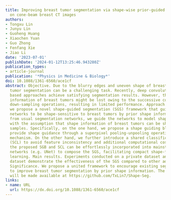 ```yaml
---
title: Improving breast tumor segmentation via shape-wise prior-guided information
  on cone-beam breast CT images
authors:
- Tongxu Lin
- Junyu Lin
- Guoheng Huang
- Xiaochen Yuan
- Guo Zhong
- Fenfang Xie
- Jiao Li
date: '2023-07-01'
publishDate: '2024-01-12T13:25:46.943280Z'
publication_types:
- article-journal
publication: '*Physics in Medicine & Biology*'
doi: 10.1088/1361-6560/ace1cf
abstract: Objective. Due to the blurry edges and uneven shape of breast tumors, breast
  tumor segmentation can be a challenging task. Recently, deep convolution networks
  based approaches achieve satisfying segmentation results. However, the learned shape
  information of breast tumors might be lost owing to the successive convolution and
  down-sampling operations, resulting in limited performance. Approach. To this end,
  we propose a novel shape-guided segmentation (SGS) framework that guides the segmentation
  networks to be shape-sensitive to breast tumors by prior shape information. Different
  from usual segmentation networks, we guide the networks to model shape-shared representation
  with the assumption that shape information of breast tumors can be shared among
  samples. Specifically, on the one hand, we propose a shape guiding block (SGB) to
  provide shape guidance through a superpixel pooling-unpooling operation and attention
  mechanism. On the other hand, we further introduce a shared classification layer
  (SCL) to avoid feature inconsistency and additional computational costs. As a result,
  the proposed SGB and SCL can be effortlessly incorporated into mainstream segmentation
  networks (e.g. UNet) to compose the SGS, facilitating compact shape-friendly representation
  learning. Main results. Experiments conducted on a private dataset and a public
  dataset demonstrate the effectiveness of the SGS compared to other advanced methods.
  Significance. We propose a united framework to encourage existing segmentation networks
  to improve breast tumor segmentation by prior shape information. The source code
  will be made available at https://github.com/TxLin7/Shape-Seg.
links:
- name: URL
  url: https://dx.doi.org/10.1088/1361-6560/ace1cf
---
```

